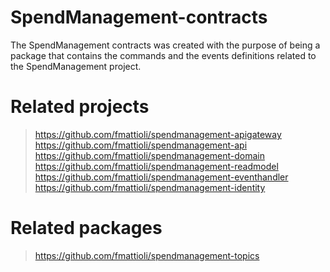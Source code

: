 # SpendManagement-contracts
The SpendManagement contracts was created with the purpose of being a package that contains the commands and the events definitions related to the SpendManagement project.


# Related projects
> https://github.com/fmattioli/spendmanagement-apigateway <br/>
> https://github.com/fmattioli/spendmanagement-api <br/>
> https://github.com/fmattioli/spendmanagement-domain <br/>
> https://github.com/fmattioli/spendmanagement-readmodel <br/>
> https://github.com/fmattioli/spendmanagement-eventhandler <br/>
> https://github.com/fmattioli/spendmanagement-identity <br/>

# Related packages
> https://github.com/fmattioli/spendmanagement-topics <br/>
